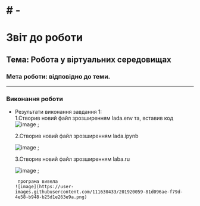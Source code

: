 # # -
# Звіт до роботи
## Тема: Робота у віртуальних середовищах
### Мета роботи: відповідно до теми.
---
### Виконання роботи
- Результати виконання завдання 1:  
    1.Створив новий файл зрозширенням lada.env та, вставив код  
    ![image](https://user-images.githubusercontent.com/111630433/201919546-13247939-7cb2-4b53-a196-797cf723b65f.png)
    ;
    
    2.Створив новий файл зрозширенням lada.ipynb
    
    ![image](https://user-images.githubusercontent.com/111630433/201919810-614d8819-9d59-4519-8680-2183543800a1.png)
 ;
 
  3.Створив новий файл зрозширенням laba.ru 
  
  ![image](https://user-images.githubusercontent.com/111630433/201919942-7cc81d4c-3338-4160-96d6-d98462288393.png)
;

       програма вивела 
      ![image](https://user-images.githubusercontent.com/111630433/201920059-81d096ae-f79d-4e58-b948-b25d1e263e9a.png)


